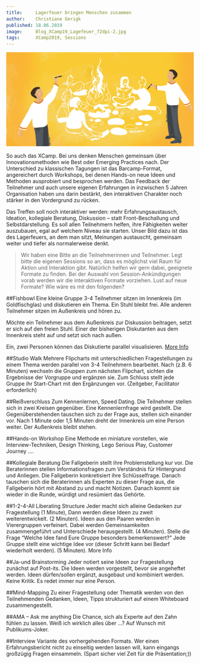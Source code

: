 ```yaml
---
title:     Lagerfeuer bringen Menschen zusammen
author:    Christiane Gerigk
published: 18.06.2019
image:     Blog_XCamp19_Lagefeuer_72dpi-2.jpg
tags:      XCamp2019, Sessions
---
```


![Lagerfeuer](Blog_XCamp19_Lagefeuer_72dpi-2.jpg)

So auch das XCamp. Bei uns denken Menschen gemeinsam über Innovationsmethoden wie Best oder Emerging Practices nach. Der Unterschied zu klassischen Tagungen ist das Barcamp-Format, angereichert durch Workshops, bei denen Hands-on neue Ideen und Methoden ausprobiert und besprochen werden. Das Feedback der Teilnehmer und auch unsere eigenen Erfahrungen in inzwischen 5 Jahren Organisation haben uns darin bestärkt, den interaktiven Charakter noch stärker in den Vordergrund zu rücken.

Das Treffen soll noch interaktiver werden: mehr Erfahrungsaustausch, Ideation, kollegiale Beratung, Diskussion – statt Front-Beschallung und Selbstdarstellung. Es soll allen Teilnehmern helfen, ihre Fähigkeiten weiter auszubauen, egal auf welchem Niveau sie starten. Unser Bild dazu ist das des Lagerfeuers, an dem man sitzt, Meinungen austauscht, gemeinsam weiter und tiefer als normalerweise denkt.

> Wir haben eine Bitte an die Teilnehmerinnen und Teilnehmer. Legt bitte die eigenen Sessions so an, dass es möglichst viel Raum für Aktion und Interaktion gibt. Natürlich helfen wir gern dabei, geeignete Formate zu finden. Bei der Auswahl von Session-Ankündigungen vorab werden wir die interaktiven Formate vorziehen. Lust auf neue Formate? Wie wäre es mit den folgenden?

##Fishbowl
Eine kleine Gruppe 3-4 Teilnehmer sitzen im Innenkreis (im Goldfischglas) und diskutieren ein Thema. Ein Stuhl bleibt frei. Alle anderen Teilnehmer sitzen im Außenkreis und hören zu.

Möchte ein Teilnehmer aus dem Außenkreis zur Diskussion beitragen, setzt er sich auf den freien Stuhl. Einer der bisherigen Diskutanten aus dem Innenkreis steht auf und setzt sich nach außen.

Ein, zwei Personen können das Diskutierte parallel visualisieren. [More Info](https://de.wikipedia.org/wiki/Fishbowl_%28Diskussionsmethode%29)

##Studio Walk
Mehrere Flipcharts mit unterschiedlichen Fragestellungen zu einem Thema werden parallel von 3-4 Teilnehmern bearbeitet. Nach (z.B. 6 Minuten) wechseln die Gruppen zum nächsten Flipchart, sichten die Ergebnisse der Vorgruppe und ergänzen sie. Zum Schluss stellt jede Gruppe ihr Start-Chart mit den Ergänzungen vor. (Zeitgeber, Facilitator erforderlich)

##Reißverschluss
Zum Kennenlernen, Speed Dating. Die Teilnehmer stellen sich in zwei Kreisen gegenüber. Eine Kennenlernfrage wird gestellt. Die Gegenüberstehenden tauschen sich zu der Frage aus, stellen sich einander vor. Nach 1 Minute oder 1,5 Minuten dreht der Innenkreis um eine Person weiter. Der Außenkreis bleibt stehen.

##Hands-on Workshop
Eine Methode en miniature vorstellen, wie Interview-Techniken, Design Thinking, Lego Serious Play, Customer Journey ….

##Kollegiale Beratung
Die Fallgeberin stellt ihre Problemstellung kur vor. Die Beraterinnen stellen Informationsfragen zum Verständnis für Hintergrund und Anliegen. Die Fallgeberin konkretisiert ihre Schlüsselfrage. Danach tauschen sich die Beraterinnen als Experten zu dieser Frage aus, die Fallgeberin hört mit Abstand zu und macht Notizen. Danach kommt sie wieder in die Runde, würdigt und resümiert das Gehörte.

##1-2-4-All Liberating Structure
Jeder macht sich alleine Gedanken zur Fragestellung (1 Minute), Dann werden diese Ideen zu zweit weiterentwickelt. (2 Minuten). Ideen aus den Paaren werden in Vierergruppen verfeinert. Dabei werden Gemeinsamkeiten zusammengeführt und Unterschiede herausgestellt. (4 Minuten). Stelle die Frage “Welche Idee fand Eure Gruppe besonders bemerkenswert?” Jede Gruppe stellt eine wichtige Idee vor (dieser Schritt kann bei Bedarf wiederholt werden). (5 Minuten).  More Info

##Ja-und Brainstorming
Jeder notiert seine Ideen zur Fragestellung zunächst auf Post-its. Die Ideen werden vorgestellt, bevor sie angeheftet werden. Ideen dürfen/sollen ergänzt, ausgebaut und kombiniert werden. Keine Kritik. Es redet immer nur eine Person.

##Mind-Mapping
Zu einer Fragestellung oder Thematik werden von den Teilnehmenden Gedanken, Ideen, Tipps strukturiert auf einem Whiteboard zusammengestellt.

##AMA – Ask me anything
Die Chance, sich als Experte auf den Zahn fühlen zu lassen. Weiß ich wirklich alles über …? Auf Wunsch mit Publikums-Joker.

##Interview
Variante des vorhergehenden Formats. Wer einen Erfahrungsbericht nicht zu einseitig werden lassen will, kann eingangs großzügig Fragen einsammeln. (Spart sicher viel Zeit für die Präsentation;))
